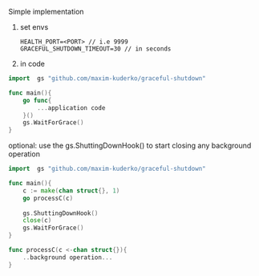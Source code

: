 Simple implementation

1. set envs 
   ```env 
   HEALTH_PORT=<PORT> // i.e 9999
   GRACEFUL_SHUTDOWN_TIMEOUT=30 // in seconds
   ```
   
2. in code

```go
import  gs "github.com/maxim-kuderko/graceful-shutdown"

func main(){
	go func{
		...application code
    }()
    gs.WaitForGrace()	
}
```

optional: use the gs.ShuttingDownHook() to start closing any background operation

```go
import  gs "github.com/maxim-kuderko/graceful-shutdown"

func main(){
	c := make(chan struct{}, 1)
	go processC(c)
	
	gs.ShuttingDownHook()
	close(c)
    gs.WaitForGrace()	
}

func processC(c <-chan struct{}){
	..background operation...
}
```